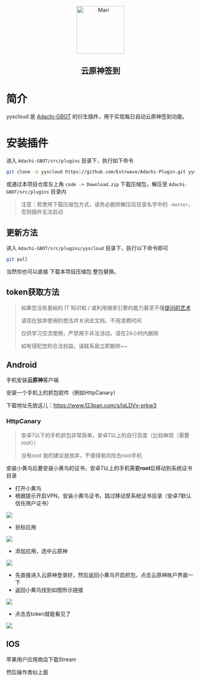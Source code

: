 <p align="center" >
    <a href="https://github.com/Extrwave/Adachi-GBOT-Plugin/tree/coser-image">
        <img src="http://cdn.ethreal.cn/img/QAvatar2-1663831654.png" width="128" height="128" alt="Mari">
    </a>
</p>
<h2 align="center">云原神签到</h2>

# 简介

yyscloud 是 [Adachi-GBOT](https://github.com/Extrwave/Adachi-GBOT) 的衍生插件，用于实现每日自动云原神签到功能。

# 安装插件

进入 `Adachi-GBOT/src/plugins` 目录下，执行如下命令

```bash
git clone -b yyscloud https://github.com/Extrwave/Adachi-Plugin.git yyscloud
```

或通过本项目仓库左上角 `code -> Download.zip` 下载压缩包，解压至 `Adachi-GBOT/src/plugins` 目录内

> 注意：若使用下载压缩包方式，请务必删除解压后目录名字中的 `-master`，否则插件无法启动

## 更新方法

进入 `Adachi-GBOT/src/plugins/yyscloud` 目录下，执行以下命令即可

```bash
git pull
```

当然你也可以直接 下载本项目压缩包 整包替换。

## token获取方法

> 如果您没有基础的 IT 知识和 /
> 或利用搜索引擎的能力甚至不懂[提问的艺术](https://github.com/ryanhanwu/How-To-Ask-Questions-The-Smart-Way/blob/main/README-zh_CN.md)
>
> 请现在放弃使用的想法并关闭此文档，不用浪费时间
>
> 仅供学习交流使用，严禁用于非法活动，请在24小时内删除
>
> 如有侵犯您的合法权益，请联系我立即删除~~

## Android

手机安装**云原神**客户端

安装一个手机上的抓包软件（例如HttpCanary）

下载地址先放这儿：https://www.123pan.com/s/laLDVv-prkw3

### HttpCanary

> 安卓7以下的手机抓包非常简单，安卓7以上的自行百度（比较麻烦（需要root））
>
> 没有root 我的建议是放弃，不值得冒风险去root手机

安装小黄鸟后要安装小黄鸟的证书，安卓7以上的手机需要**root**后移动到系统证书目录

* 打开小黄鸟
* 根据提示开启VPN，安装小黄鸟证书，跳过移动至系统证书目录（安卓7默认信任用户证书）

![](http://cdn.ethreal.cn/img/Snipaste_2022-05-27_01-06-1654016422.png)

* 目标应用

![](http://cdn.ethreal.cn/img/Snipaste_2022-05-27_01-07-1654016423.png)

* 添加应用，选中云原神

![](http://cdn.ethreal.cn/img/Snipaste_2022-05-27_01-08-1654016425.png)

* 先直接进入云原神登录好，然后返回小黄鸟开启抓包，点击云原神账户界面一下
* 返回小黄鸟找到如图所示链接

![](http://cdn.ethreal.cn/img/Snipaste_2022-05-27_01-09-1654016427.png)

* 点击去token就能看见了

![](http://cdn.ethreal.cn/img/1654048872487-1654048873.png)

## IOS

苹果用户应用商店下载Stream

然后操作类似上面